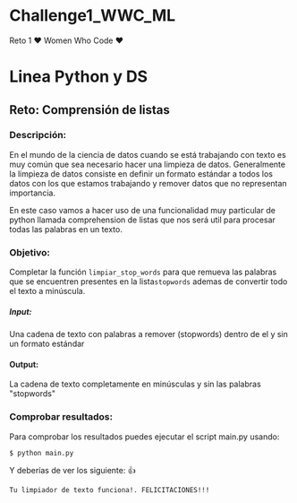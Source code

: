 # Challenge1_WWC_ML
Reto 1  :heart: Women Who Code :heart:


# Linea Python y DS
## Reto: Comprensión de listas
### Descripción:
En el mundo de la ciencia de datos cuando se está trabajando con texto es muy común que sea necesario hacer una
limpieza de datos. Generalmente la limpieza de datos consiste en definir un formato estándar a todos los datos 
con los que estamos trabajando y remover datos que no representan importancia.

En este caso vamos a hacer uso de una funcionalidad muy particular de python llamada comprehension  de listas 
que nos será util para procesar todas las palabras en un texto.

### Objetivo:
Completar la función `limpiar_stop_words` para que remueva las palabras que se encuentren presentes en la 
lista`stopwords` ademas de convertir todo el texto a minúscula.

##### Input: 
Una cadena de texto con palabras a remover (stopwords) dentro de el y sin un formato estándar

#### Output:
La cadena de texto completamente en minúsculas y sin las palabras "stopwords"

### Comprobar resultados:
Para comprobar los resultados puedes ejecutar el script main.py usando:
```shell script
$ python main.py
```
Y deberías de ver los siguiente: :thumbsup:
```shell script
Tu limpiador de texto funciona!. FELICITACIONES!!!
```
